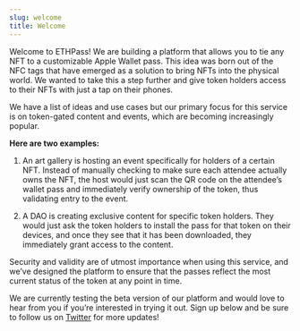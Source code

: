 ```yaml
---
slug: welcome
title: Welcome
---
```


Welcome to ETHPass! We are building a platform that allows you to tie any NFT to a customizable Apple Wallet pass. This idea was born out of the NFC tags that have emerged as a solution to bring NFTs into the physical world. We wanted to take this a step further and give token holders access to their NFTs with just a tap on their phones.

We have a list of ideas and use cases but our primary focus for this service is on token-gated content and events, which are becoming increasingly popular. 

**Here are two examples:**

1. An art gallery is hosting an event specifically for holders of a certain NFT. Instead of manually checking to make sure each attendee actually owns the NFT, the host would just scan the QR code on the attendee’s wallet pass and immediately verify ownership of the token, thus validating entry to the event. 

3. A DAO is creating exclusive content for specific token holders. They would just ask the token holders to install the pass for that token on their devices, and once they see that it has been downloaded, they immediately grant access to the content.   


Security and validity are of utmost importance when using this service, and we’ve designed the platform to ensure that the passes reflect the most current status of the token at any point in time. 

We are currently testing the beta version of our platform and would love to hear from you if you’re interested in trying it out. Sign up below and be sure to follow us on [Twitter](https://mobile.twitter.com/ethpass) for more updates!

